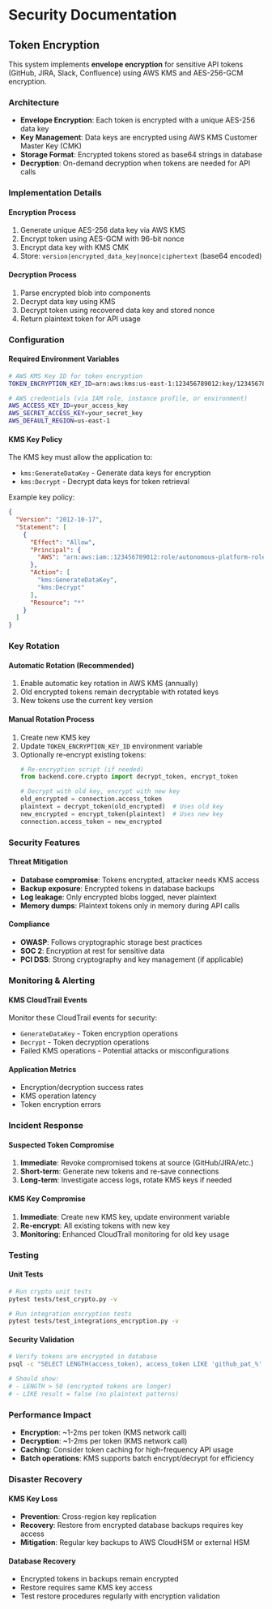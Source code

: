 # Security Documentation

## Token Encryption

This system implements **envelope encryption** for sensitive API tokens (GitHub, JIRA, Slack, Confluence) using AWS KMS and AES-256-GCM encryption.

### Architecture

- **Envelope Encryption**: Each token is encrypted with a unique AES-256 data key
- **Key Management**: Data keys are encrypted using AWS KMS Customer Master Key (CMK)
- **Storage Format**: Encrypted tokens stored as base64 strings in database
- **Decryption**: On-demand decryption when tokens are needed for API calls

### Implementation Details

#### Encryption Process
1. Generate unique AES-256 data key via AWS KMS
2. Encrypt token using AES-GCM with 96-bit nonce
3. Encrypt data key with KMS CMK
4. Store: `version|encrypted_data_key|nonce|ciphertext` (base64 encoded)

#### Decryption Process  
1. Parse encrypted blob into components
2. Decrypt data key using KMS
3. Decrypt token using recovered data key and stored nonce
4. Return plaintext token for API usage

### Configuration

#### Required Environment Variables

```bash
# AWS KMS Key ID for token encryption
TOKEN_ENCRYPTION_KEY_ID=arn:aws:kms:us-east-1:123456789012:key/12345678-1234-1234-1234-123456789012

# AWS credentials (via IAM role, instance profile, or environment)
AWS_ACCESS_KEY_ID=your_access_key
AWS_SECRET_ACCESS_KEY=your_secret_key
AWS_DEFAULT_REGION=us-east-1
```

#### KMS Key Policy

The KMS key must allow the application to:
- `kms:GenerateDataKey` - Generate data keys for encryption
- `kms:Decrypt` - Decrypt data keys for token retrieval

Example key policy:
```json
{
  "Version": "2012-10-17",
  "Statement": [
    {
      "Effect": "Allow",
      "Principal": {
        "AWS": "arn:aws:iam::123456789012:role/autonomous-platform-role"
      },
      "Action": [
        "kms:GenerateDataKey",
        "kms:Decrypt"
      ],
      "Resource": "*"
    }
  ]
}
```

### Key Rotation

#### Automatic Rotation (Recommended)
1. Enable automatic key rotation in AWS KMS (annually)
2. Old encrypted tokens remain decryptable with rotated keys
3. New tokens use the current key version

#### Manual Rotation Process
1. Create new KMS key
2. Update `TOKEN_ENCRYPTION_KEY_ID` environment variable
3. Optionally re-encrypt existing tokens:
   ```python
   # Re-encryption script (if needed)
   from backend.core.crypto import decrypt_token, encrypt_token
   
   # Decrypt with old key, encrypt with new key
   old_encrypted = connection.access_token
   plaintext = decrypt_token(old_encrypted)  # Uses old key
   new_encrypted = encrypt_token(plaintext)  # Uses new key
   connection.access_token = new_encrypted
   ```

### Security Features

#### Threat Mitigation
- **Database compromise**: Tokens encrypted, attacker needs KMS access
- **Backup exposure**: Encrypted tokens in database backups
- **Log leakage**: Only encrypted blobs logged, never plaintext
- **Memory dumps**: Plaintext tokens only in memory during API calls

#### Compliance
- **OWASP**: Follows cryptographic storage best practices
- **SOC 2**: Encryption at rest for sensitive data
- **PCI DSS**: Strong cryptography and key management (if applicable)

### Monitoring & Alerting

#### KMS CloudTrail Events
Monitor these CloudTrail events for security:
- `GenerateDataKey` - Token encryption operations
- `Decrypt` - Token decryption operations
- Failed KMS operations - Potential attacks or misconfigurations

#### Application Metrics
- Encryption/decryption success rates
- KMS operation latency
- Token encryption errors

### Incident Response

#### Suspected Token Compromise
1. **Immediate**: Revoke compromised tokens at source (GitHub/JIRA/etc.)
2. **Short-term**: Generate new tokens and re-save connections
3. **Long-term**: Investigate access logs, rotate KMS keys if needed

#### KMS Key Compromise
1. **Immediate**: Create new KMS key, update environment variable
2. **Re-encrypt**: All existing tokens with new key
3. **Monitoring**: Enhanced CloudTrail monitoring for old key usage

### Testing

#### Unit Tests
```bash
# Run crypto unit tests
pytest tests/test_crypto.py -v

# Run integration encryption tests  
pytest tests/test_integrations_encryption.py -v
```

#### Security Validation
```bash
# Verify tokens are encrypted in database
psql -c "SELECT LENGTH(access_token), access_token LIKE 'github_pat_%' FROM gh_connection;"

# Should show:
# - LENGTH > 50 (encrypted tokens are longer)  
# - LIKE result = false (no plaintext patterns)
```

### Performance Impact

- **Encryption**: ~1-2ms per token (KMS network call)
- **Decryption**: ~1-2ms per token (KMS network call)
- **Caching**: Consider token caching for high-frequency API usage
- **Batch operations**: KMS supports batch encrypt/decrypt for efficiency

### Disaster Recovery

#### KMS Key Loss
- **Prevention**: Cross-region key replication
- **Recovery**: Restore from encrypted database backups requires key access
- **Mitigation**: Regular key backups to AWS CloudHSM or external HSM

#### Database Recovery
- Encrypted tokens in backups remain encrypted
- Restore requires same KMS key access
- Test restore procedures regularly with encryption validation
